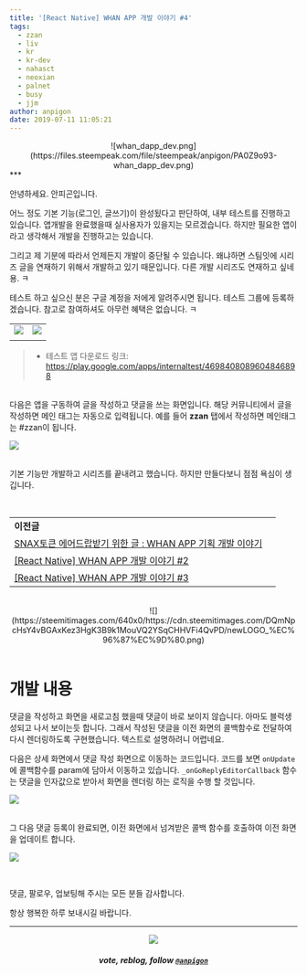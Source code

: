 ```yaml
---
title: '[React Native] WHAN APP 개발 이야기 #4'
tags:
  - zzan
  - liv
  - kr
  - kr-dev
  - nahasct
  - neoxian
  - palnet
  - busy
  - jjm
author: anpigon
date: 2019-07-11 11:05:21
---
```


<center>![whan_dapp_dev.png](https://files.steempeak.com/file/steempeak/anpigon/PA0Z9o93-whan_dapp_dev.png)</center>
***

안녕하세요. 안피곤입니다.

어느 정도 기본 기능(로그인, 글쓰기)이 완성됬다고 판단하여, 내부 테스트를 진행하고 있습니다. 앱개발을 완료했을때 실사용자가 있을지는 모르겠습니다. 하지만 필요한 앱이라고 생각해서 개발을 진행하고는 있습니다. 

그리고 제 기분에 따라서 언제든지 개발이 중단될 수 있습니다. 왜냐하면 스팀잇에 시리즈 글을 연재하기 위해서 개발하고 있기 때문입니다. 다른 개발 시리즈도 연재하고 싶네용. ㅋ

테스트 하고 싶으신 분은 구글 계정을 저에게 알려주시면 됩니다. 테스트 그룹에 등록하겠습니다. 참고로 참여하셔도 아무런 혜택은 없습니다. ㅋ

|||
|-|-|
|![](https://files.steempeak.com/file/steempeak/anpigon/vC9ckZHe-1.jpeg)|![](https://files.steempeak.com/file/steempeak/anpigon/ANLT0I1k-2.jpeg)|
|||
> * 테스트 앱 다운로드 링크: https://play.google.com/apps/internaltest/4698408089604846898


<br>다음은 앱을 구동하여 글을 작성하고 댓글을 쓰는 화면입니다. 해당 커뮤니티에서 글을 작성하면 메인 태그는 자동으로 입력됩니다. 예를 들어 **zzan** 탭에서 작성하면 메인태그는 #zzan이 됩니다.

![](https://files.steempeak.com/file/steempeak/anpigon/s5dsNunu-test2.gif)

<br>기본 기능만 개발하고 시리즈를 끝내려고 했습니다. 하지만 만들다보니 점점 욕심이 생깁니다. 

<br>

|||
|-|-|
|**이전글**|
|[SNAX토큰 에어드랍받기 위한 글 : WHAN APP 기획 개발 이야기](https://steemit.com/sct/@anpigon/snax-whan-app)|
|[\[React Native\] WHAN APP 개발 이야기 #2](https://steemit.com/zzan/@anpigon/react-native-whan-app-2)|
|[\[React Native\] WHAN APP 개발 이야기 #3](https://steemit.com/test/@anpigon/20190709t020445612z)|

<br>

<center>![](https://steemitimages.com/640x0/https://cdn.steemitimages.com/DQmNpcHsY4vBGAxKez3HgK3B9k1MouVQ2YSqCHHVFi4QvPD/newLOGO_%EC%96%87%EC%9D%80.png)</center>

<br>

# 개발 내용

댓글을 작성하고 화면을 새로고침 했을때 댓글이 바로 보이지 않습니다. 아마도 블럭생성되고 나서 보이는듯 합니다. 그래서 작성된 댓글을 이전 화면의 콜백함수로 전달하여 다시 렌더링하도록 구현했습니다. 텍스트로 설명하려니 어렵네요.

다음은 상세 화면에서 댓글 작성 화면으로 이동하는 코드입니다. 코드를 보면 `onUpdate`에 콜백함수를 param에 담아서 이동하고 있습니다. `_onGoReplyEditorCallback` 함수는 댓글을 인자값으로 받아서 화면을 렌더링 하는 로직을 수행 할 것입니다.

![](https://files.steempeak.com/file/steempeak/anpigon/DlYJfIKy-code1.png)

<br>그 다음 댓글 등록이 완료되면, 이전 화면에서 넘겨받은 콜백 함수를 호출하여 이전 화면을 업데이트 합니다.

![](https://files.steempeak.com/file/steempeak/anpigon/gHOsNbJy-code2.png)

<br>

댓글, 팔로우, 업보팅해 주시는 모든 분들 감사합니다.

항상 행복한 하루 보내시길 바랍니다.

***

<center><img src='https://steemitimages.com/400x0/https://cdn.steemitimages.com/DQmQmWhMN6zNrLmKJRKhvSScEgWZmpb8zCeE2Gray1krbv6/BC054B6E-6F73-46D0-88E4-C88EB8167037.jpeg'><h5>vote, reblog, follow <code><a href='/@anpigon'>@anpigon</a></code></h5></center>